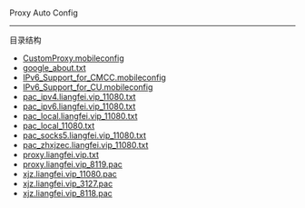 
#

Proxy Auto Config

---

目录结构

- [CustomProxy.mobileconfig](/CustomProxy.mobileconfig)
- [google_about.txt](/google_about.txt)
- [IPv6_Support_for_CMCC.mobileconfig](/IPv6_Support_for_CMCC.mobileconfig)
- [IPv6_Support_for_CU.mobileconfig](/IPv6_Support_for_CU.mobileconfig)
- [pac_ipv4.liangfei.vip_11080.txt](/pac_ipv4.liangfei.vip_11080.txt)
- [pac_ipv6.liangfei.vip_11080.txt](/pac_ipv6.liangfei.vip_11080.txt)
- [pac_local.liangfei.vip_11080.txt](/pac_local.liangfei.vip_11080.txt)
- [pac_local_11080.txt](/pac_local_11080.txt)
- [pac_socks5.liangfei.vip_11080.txt](/pac_socks5.liangfei.vip_11080.txt)
- [pac_zhxjzec.liangfei.vip_11080.txt](/pac_zhxjzec.liangfei.vip_11080.txt)
- [proxy.liangfei.vip.txt](/proxy.liangfei.vip.txt)
- [proxy.liangfei.vip_8119.pac](/proxy.liangfei.vip_8119.pac)
- [xjz.liangfei.vip_11080.pac](/xjz.liangfei.vip_11080.pac)
- [xjz.liangfei.vip_3127.pac](/xjz.liangfei.vip_3127.pac)
- [xjz.liangfei.vip_8118.pac](/xjz.liangfei.vip_8118.pac)
